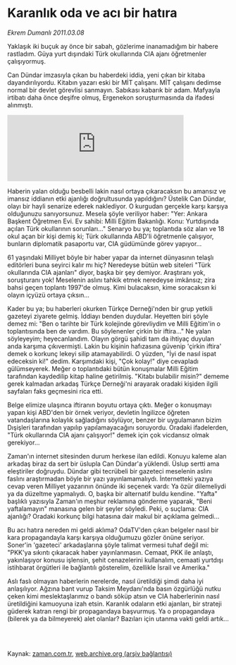 # Karanlık oda ve acı bir hatıra

*Ekrem Dumanlı 2011.03.08*

<td class="columnist-detail">
<p>Yaklaşık iki buçuk ay önce bir sabah, gözlerime inanamadığım bir habere rastladım. Güya yurt dışındaki Türk okullarında CIA ajanı öğretmenler çalışıyormuş.</p>
<p>
<div id="haberMetinDiv">
<p>Can Dündar imzasıyla çıkan bu haberdeki iddia, yeni çıkan bir kitaba dayandırılıyordu. Kitabın yazarı eski bir MİT çalışanı. MİT çalışanı dedimse normal bir devlet görevlisi sanmayın. Sabıkası kabarık bir adam. Mafyayla irtibatı daha önce deşifre olmuş, Ergenekon soruşturmasında da ifadesi alınmıştı.
<p>
<iframe frameborder="0" height="150" hspace="0" scrolling="no" src="http://web.archive.org/web/20110906070312if_/http://www.kure.tv/VideoEmbed?ID=85764" vspace="0" width="400"><p><a href="http://web.archive.org/web/20110906070312/http://www.kure.tv/haber/210-sesli-gazete/ekrem-dumanli-karanlik-oda-ve-bir-aci-hatira/287-Bolum/85764/&amp;embeddedplayer=v1" rel="nofollow">Ekrem Dumanlı - Karanlık oda ve bir acı hatıra</a></p></iframe>
<p>
<p>Haberin yalan olduğu besbelli lakin nasıl ortaya çıkaracaksın bu amansız ve imansız iddianın etki ajanlığı doğrultusunda yapıldığını? Üstelik Can Dündar, olayı bir hayli senarize ederek naklediyor. O kurgudan gerçekle karşı karşıya olduğunuzu sanıyorsunuz. Mesela şöyle veriliyor haber: "Yer: Ankara Başkent Öğretmen Evi. Ev sahibi: Milli Eğitim Bakanlığı. Konu: Yurtdışında açılan Türk okullarının sorunları..." Senaryo bu ya; toplantıda söz alan ve 18 okul açan bir kişi demiş ki; Türk okullarında ABD'li öğretmenle çalışıyor, bunların diplomatik pasaportu var, CIA güdümünde görev yapıyor...
<p>61 yaşındaki Milliyet böyle bir haber yapar da internet dünyasının telaşlı editörleri buna seyirci kalır mı hiç? Neredeyse bütün web siteleri "Türk okullarında CIA ajanları" diyor, başka bir şey demiyor. Araştıranı yok, soruşturanı yok! Meselenin aslını tahkik etmek neredeyse imkânsız; zira bahsi geçen toplantı 1997'de olmuş. Kimi bulacaksın, kime soracaksın ki olayın içyüzü ortaya çıksın...
<p>Kader bu ya; bu haberleri okurken Türkçe Derneği'nden bir grup yetkili gazeteyi ziyarete gelmiş. İddiayı benden duydular. Heyetten biri şöyle demez mi: "Ben o tarihte bir Türk kolejinde görevliydim ve Milli Eğitim'in o toplantısında ben de vardım. Bu söylenenler çirkin bir iftira..." Ne yalan söyleyeyim; heyecanlandım. Olayın görgü şahidi tam da ihtiyaç duyulan anda karşıma çıkıvermişti. Lakin bu kişinin hafızasına güvenip 'çirkin iftira' demek o korkunç lekeyi silip atamayabilirdi. O yüzden, "İyi de nasıl ispat edeceksin ki!" dedim. Karşımdaki kişi, "Çok kolay!" diye cevapladı gülümseyerek. Meğer o toplantıdaki bütün konuşmalar Milli Eğitim tarafından kaydedilip kitap haline getirilmiş. "Kitabı bulabilir misin?" dememe gerek kalmadan arkadaş Türkçe Derneği'ni arayarak oradaki kişiden ilgili sayfaları faks geçmesini rica etti.
<p>Belge elimize ulaşınca iftiranın boyutu ortaya çıktı. Meğer o konuşmayı yapan kişi ABD'den bir örnek veriyor, devletin İngilizce öğreten vatandaşlarına kolaylık sağladığını söylüyor, benzer bir uygulamanın bizim Dışişleri tarafından yapılıp yapılamayacağını soruyordu. Oradaki ifadelerden, "Türk okullarında CIA ajanı çalışıyor!" demek için çok vicdansız olmak gerekiyor...
<p>Zaman'ın internet sitesinden durum herkese ilan edildi. Konuyu kaleme alan arkadaş biraz da sert bir üslupla Can Dündar'a yüklendi. Üslup sertti ama eleştiriler doğruydu. Dündar gibi tecrübeli bir gazeteci meselenin aslını faslını araştırmadan böyle bir yazı yayınlamamalıydı. İnternetteki yazıya cevap veren Milliyet yazarının önünde iki seçenek vardı: Ya özür dilemeliydi ya da düzeltme yapmalıydı. O, başka bir alternatif buldu kendine. "Yafta" başlıklı yazısıyla Zaman'ın meşhur reklamına gönderme yaparak, "Beni yaftalamayın" manasına gelen bir şeyler söyledi. Peki, o suçlama: CIA ajanlığı? Oradaki korkunç bilgi hatasına dair makul bir açıklama gelmedi...
<p>Bu acı hatıra nereden mi geldi aklıma? OdaTV'den çıkan belgeler nasıl bir kara propagandayla karşı karşıya olduğumuzu gözler önüne seriyor. Soner'in 'gazeteci' arkadaşlarına şöyle talimat vermesi tuhaf değil mi: "PKK'ya sıkıntı çıkaracak haber yayınlanmasın. Cemaat, PKK ile anlaştı, yakınlaşıyor konusu işlensin, şehit cenazelerini kullanalım, cemaati yurtdışı istihbarat örgütleri ile bağlantılı gösterelim, özellikle İsrail ve Amerika."
<p>Aslı faslı olmayan haberlerin nerelerde, nasıl üretildiği şimdi daha iyi anlaşılıyor. Ağzına bant vurup Taksim Meydanı'nda basın özgürlüğü nutku çeken kimi meslektaşlarımız o bandı söküp atsın ve CIA haberlerinin nasıl üretildiğini kamuoyuna izah etsin. Karanlık odaların etki ajanları, bir strateji güderek katran rengi bir propagandaya başvurmuş. Ya o propagandaya (bilerek ya da bilmeyerek) alet olanlar? Bazıları için utanma vakti geldi artık... </p></p></p></p></p></p></p></p></p></p></div>
</p>


<p><br>
		 </br></p></td>

Kaynak: [zaman.com.tr](http://zaman.com.tr/yazar.do?yazino=1103861), [web.archive.org (arşiv bağlantısı)](http://web.archive.org/web/20110906070312/http://www.zaman.com.tr:80/yazar.do?yazino=1103861)
